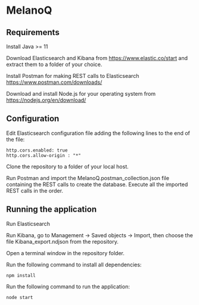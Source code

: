 # MelanoQ

## Requirements

Install Java >= 11

Download Elasticsearch and Kibana from https://www.elastic.co/start and extract them to a folder of your choice.



Install Postman for making REST calls to Elasticsearch https://www.postman.com/downloads/

Download and install Node.js for your operating system from https://nodejs.org/en/download/


## Configuration

Edit Elasticsearch configuration file adding the following lines to the end of the file:
```
http.cors.enabled: true
http.cors.allow-origin : "*"
```

Clone the repository to a folder of your local host.

Run Postman and import the MelanoQ.postman_collection.json file containing the REST calls to create the database.
Execute all the imported REST calls in the order.

## Running the application

Run Elasticsearch

Run Kibana, go to Management -> Saved objects -> Import, then choose the file Kibana_export.ndjson from the repository.

Open a terminal window in the repository folder.

Run the following command to install all dependencies:

``` npm install ```

Run the following command to run the application:

``` node start ```


